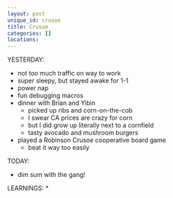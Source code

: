 ```yaml
---
layout: post
unique_id: crusoe
title: Crusoe
categories: []
locations: 
---
```


YESTERDAY:
* not too much traffic on way to work
* super sleepy, but stayed awake for 1-1
* power nap
* fun debugging macros
* dinner with Brian and Yibin
  * picked up ribs and corn-on-the-cob
  * I swear CA prices are crazy for corn
  * but I did grow up literally next to a cornfield
  * tasty avocado and mushroom burgers
* played a Robinson Crusoe cooperative board game
  * beat it way too easily

TODAY:
* dim sum with the gang!

LEARNINGS:
* 
